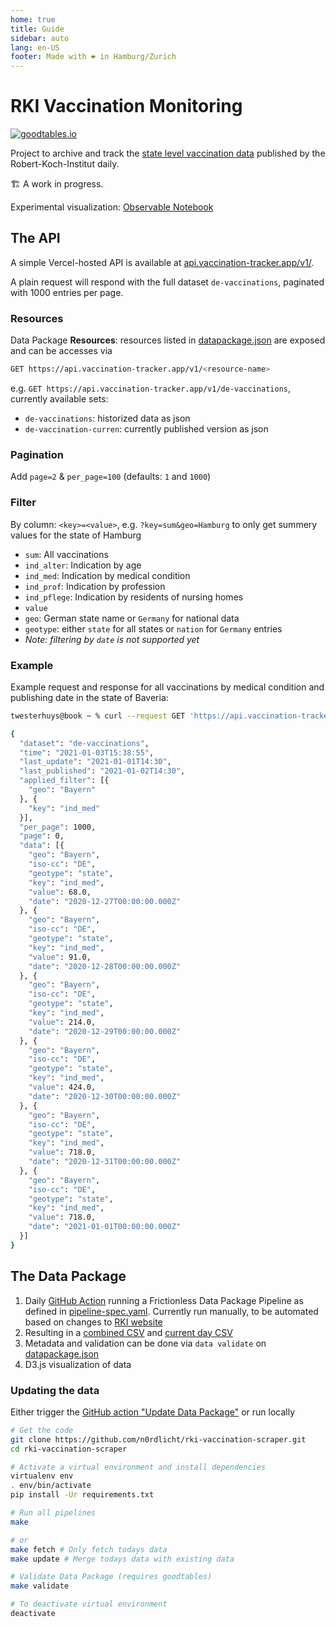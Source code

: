 ```yaml
---
home: true
title: Guide
sidebar: auto
lang: en-US
footer: Made with ❤️ in Hamburg/Zurich
---
```


<ToggleDarkMode/>

# RKI Vaccination Monitoring

[![goodtables.io](https://goodtables.io/badge/github/n0rdlicht/rki-vaccination-scraper.svg)](https://goodtables.io/github/n0rdlicht/rki-vaccination-scraper)

Project to archive and track the [state level vaccination data](https://www.rki.de/DE/Content/InfAZ/N/Neuartiges_Coronavirus/Daten/Impfquoten-Tab.html) published by the Robert-Koch-Institut daily.

🏗️ A work in progress.

Experimental visualization: [Observable Notebook](https://observablehq.com/@n0rdlicht/vaccination-tracker-germany)

## The API

A simple Vercel-hosted API is available at [api.vaccination-tracker.app/v1/](https://api.vaccination-tracker.app/v1/).

A plain request will respond with the full dataset `de-vaccinations`, paginated with 1000 entries per page.

### Resources

Data Package **Resources**: resources listed in [datapackage.json](datapackage.json) are exposed and can be accesses via

```sh
GET https://api.vaccination-tracker.app/v1/<resource-name>
```
e.g. `GET https://api.vaccination-tracker.app/v1/de-vaccinations`, currently available sets:
- `de-vaccinations`: historized data as json
- `de-vaccination-curren`: currently published version as json

### Pagination
Add `page=2` & `per_page=100` (defaults: `1` and `1000`)

### Filter
By column: `<key>=<value>`, e.g. `?key=sum&geo=Hamburg` to only get summery values for the state of Hamburg

- `sum`: All vaccinations
- `ind_alter`: Indication by age
- `ind_med`: Indication by medical condition
- `ind_prof`: Indication by profession
- `ind_pflege`: Indication by residents of nursing homes
- `value`
- `geo`: German state name or `Germany` for national data
- `geotype`: either `state` for all states or `nation` for `Germany` entries
- *Note: filtering by `date` is not supported yet*

### Example

Example request and response for all vaccinations by medical condition and publishing date in the state of Baveria:

```sh
twesterhuys@book ~ % curl --request GET 'https://api.vaccination-tracker.app/v1/de-vaccinations?key=ind_med&geo=Bayern'

{
  "dataset": "de-vaccinations",
  "time": "2021-01-03T15:38:55",
  "last_update": "2021-01-01T14:30",
  "last_published": "2021-01-02T14:30",
  "applied_filter": [{
    "geo": "Bayern"
  }, {
    "key": "ind_med"
  }],
  "per_page": 1000,
  "page": 0,
  "data": [{
    "geo": "Bayern",
    "iso-cc": "DE",
    "geotype": "state",
    "key": "ind_med",
    "value": 68.0,
    "date": "2020-12-27T00:00:00.000Z"
  }, {
    "geo": "Bayern",
    "iso-cc": "DE",
    "geotype": "state",
    "key": "ind_med",
    "value": 91.0,
    "date": "2020-12-28T00:00:00.000Z"
  }, {
    "geo": "Bayern",
    "iso-cc": "DE",
    "geotype": "state",
    "key": "ind_med",
    "value": 214.0,
    "date": "2020-12-29T00:00:00.000Z"
  }, {
    "geo": "Bayern",
    "iso-cc": "DE",
    "geotype": "state",
    "key": "ind_med",
    "value": 424.0,
    "date": "2020-12-30T00:00:00.000Z"
  }, {
    "geo": "Bayern",
    "iso-cc": "DE",
    "geotype": "state",
    "key": "ind_med",
    "value": 718.0,
    "date": "2020-12-31T00:00:00.000Z"
  }, {
    "geo": "Bayern",
    "iso-cc": "DE",
    "geotype": "state",
    "key": "ind_med",
    "value": 718.0,
    "date": "2021-01-01T00:00:00.000Z"
  }]
}
```

## The Data Package

1. Daily [GitHub Action](.github/workflows/main.yml) running a Frictionless Data Package Pipeline as defined in [pipeline-spec.yaml](pipeline-spec.yaml). Currently run manually, to be automated based on changes to [RKI website](https://www.rki.de/DE/Content/InfAZ/N/Neuartiges_Coronavirus/Daten/Impfquoten-Tab.html)
1. Resulting in a [combined CSV](data/de-vaccinations.csv) and [current day CSV](data/de-vaccinations-current.csv)
1. Metadata and validation can be done via `data validate` on [datapackage.json](datapackage.json)
1. D3.js visualization of data

### Updating the data

Either trigger the [GitHub action "Update Data Package"](https://github.com/n0rdlicht/rki-vaccination-scraper/actions) or run locally

```sh
# Get the code
git clone https://github.com/n0rdlicht/rki-vaccination-scraper.git
cd rki-vaccination-scraper

# Activate a virtual environment and install dependencies
virtualenv env
. env/bin/activate
pip install -Ur requirements.txt

# Run all pipelines
make

# or
make fetch # Only fetch todays data
make update # Merge todays data with existing data

# Validate Data Package (requires goodtables)
make validate

# To deactivate virtual environment
deactivate
```